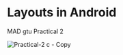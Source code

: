 # Layouts in Android
 
MAD gtu Practical 2

![Practical-2 c - Copy](https://github.com/dhruv0127/Linear.Relative.Table-Layouts/assets/110829154/9ad129a6-bfeb-4ac1-baf1-a768e281f376)
